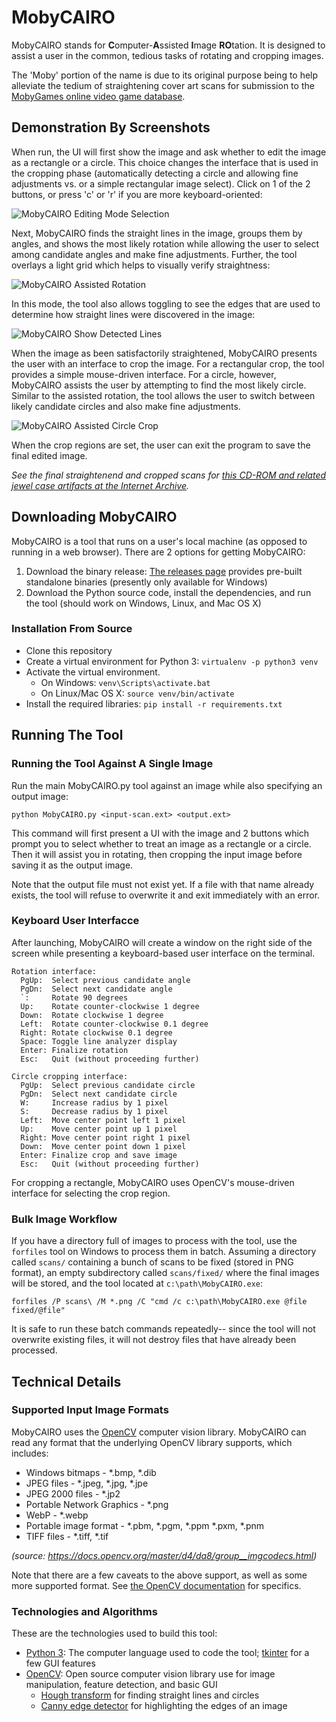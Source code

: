 # MobyCAIRO

MobyCAIRO stands for **C**omputer-**A**ssisted **I**mage **RO**tation. It is designed to assist a user in the common, tedious tasks of rotating and cropping images.

The 'Moby' portion of the name is due to its original purpose being to help alleviate the tedium of straightening cover art scans for submission to the [MobyGames online video game database](https://www.mobygames.com/).

## Demonstration By Screenshots

When run, the UI will first show the image and ask whether to edit the image as a rectangle or a circle. This choice changes the interface that is used in the cropping phase (automatically detecting a circle and allowing fine adjustments vs. or a simple rectangular image select). Click on 1 of the 2 buttons, or press 'c' or 'r' if you are more keyboard-oriented:

![MobyCAIRO Editing Mode Selection](https://multimedia.cx/pictures/MobyCAIRO/MobyCAIRO-select-editing-mode.jpg)

Next, MobyCAIRO finds the straight lines in the image, groups them by angles, and shows the most likely rotation while allowing the user to select among candidate angles and make fine adjustments. Further, the tool overlays a light grid which helps to visually verify straightness:

![MobyCAIRO Assisted Rotation](https://multimedia.cx/pictures/MobyCAIRO/MobyCAIRO-circle-rotation.jpg)

In this mode, the tool also allows toggling to see the edges that are used to determine how straight lines were discovered in the image:

![MobyCAIRO Show Detected Lines](https://multimedia.cx/pictures/MobyCAIRO/MobyCAIRO-show-lines.png)

When the image as been satisfactorily straightened, MobyCAIRO presents the user with an interface to crop the image. For a rectangular crop, the tool provides a simple mouse-driven interface. For a circle, however, MobyCAIRO assists the user by attempting to find the most likely circle. Similar to the assisted rotation, the tool allows the user to switch between likely candidate circles and also make fine adjustments.

![MobyCAIRO Assisted Circle Crop](https://multimedia.cx/pictures/MobyCAIRO/MobyCAIRO-assisted-circle-crop.jpg)

When the crop regions are set, the user can exit the program to save the final edited image.

*See the final straightenend and cropped scans for [this CD-ROM and related jewel case artifacts at the Internet Archive](https://archive.org/details/cdrom-WhiteWolfSoftwareSeries29).*

## Downloading MobyCAIRO

MobyCAIRO is a tool that runs on a user's local machine (as opposed to running in a web browser). There are 2 options for getting MobyCAIRO:

1. Download the binary release: [The releases page](https://github.com/multimediamike/MobyCAIRO/releases) provides pre-built standalone binaries (presently only available for Windows)
2. Download the Python source code, install the dependencies, and run the tool (should work on Windows, Linux, and Mac OS X)

### Installation From Source

* Clone this repository
* Create a virtual environment for Python 3: `virtualenv -p python3 venv`
* Activate the virtual environment.
  * On Windows: `venv\Scripts\activate.bat`
  * On Linux/Mac OS X: `source venv/bin/activate`
* Install the required libraries: `pip install -r requirements.txt`

## Running The Tool

### Running the Tool Against A Single Image

Run the main MobyCAIRO.py tool against an image while also specifying an output image:

`python MobyCAIRO.py <input-scan.ext> <output.ext>`

This command will first present a UI with the image and 2 buttons which prompt you to select whether to treat an image as a rectangle or a circle. Then it will assist you in rotating, then cropping the input image before saving it as the output image.

Note that the output file must not exist yet. If a file with that name already exists, the tool will refuse to overwrite it and exit immediately with an error.

### Keyboard User Interfacce

After launching, MobyCAIRO will create a window on the right side of the screen while presenting a keyboard-based user interface on the terminal.

```
Rotation interface:
  PgUp:  Select previous candidate angle
  PgDn:  Select next candidate angle
  `:     Rotate 90 degrees
  Up:    Rotate counter-clockwise 1 degree
  Down:  Rotate clockwise 1 degree
  Left:  Rotate counter-clockwise 0.1 degree
  Right: Rotate clockwise 0.1 degree
  Space: Toggle line analyzer display
  Enter: Finalize rotation
  Esc:   Quit (without proceeding further)
```

```
Circle cropping interface:
  PgUp:  Select previous candidate circle
  PgDn:  Select next candidate circle
  W:     Increase radius by 1 pixel
  S:     Decrease radius by 1 pixel
  Left:  Move center point left 1 pixel
  Up:    Move center point up 1 pixel
  Right: Move center point right 1 pixel
  Down:  Move center point down 1 pixel
  Enter: Finalize crop and save image
  Esc:   Quit (without proceeding further)
```

For cropping a rectangle, MobyCAIRO uses OpenCV's mouse-driven interface for selecting the crop region.

### Bulk Image Workflow

If you have a directory full of images to process with the tool, use the `forfiles` tool on Windows to process them in batch. Assuming a directory called `scans/` containing a bunch of scans to be fixed (stored in PNG format), an empty subdirectory called `scans/fixed/` where the final images will be stored, and the tool located at `c:\path\MobyCAIRO.exe`:

`forfiles /P scans\ /M *.png /C "cmd /c c:\path\MobyCAIRO.exe @file fixed/@file"`

It is safe to run these batch commands repeatedly-- since the tool will not overwrite existing files, it will not destroy files that have already been processed.

## Technical Details

### Supported Input Image Formats

MobyCAIRO uses the [OpenCV](https://opencv.org/) computer vision library. MobyCAIRO can read any format that the underlying OpenCV library supports, which includes:

* Windows bitmaps - \*.bmp, \*.dib
* JPEG files - \*.jpeg, \*.jpg, *.jpe 
* JPEG 2000 files - \*.jp2
* Portable Network Graphics - \*.png
* WebP - \*.webp
* Portable image format - \*.pbm, \*.pgm, \*.ppm \*.pxm, \*.pnm
* TIFF files - \*.tiff, \*.tif

*(source: https://docs.opencv.org/master/d4/da8/group__imgcodecs.html)*

Note that there are a few caveats to the above support, as well as some more supported format. See [the OpenCV documentation](https://docs.opencv.org/master/d4/da8/group__imgcodecs.html) for specifics.

### Technologies and Algorithms

These are the technologies used to build this tool:

* [Python 3](https://www.python.org/): The computer language used to code the tool; [tkinter](https://docs.python.org/3/library/tkinter.html) for a few GUI features
* [OpenCV](https://opencv.org/): Open source computer vision library use for image manipulation, feature detection, and basic GUI
  - [Hough transform](https://en.wikipedia.org/wiki/Hough_transform) for finding straight lines and circles
  - [Canny edge detector](https://en.wikipedia.org/wiki/Canny_edge_detector) for highlighting the edges of an image
